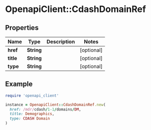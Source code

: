 # OpenapiClient::CdashDomainRef

## Properties

| Name | Type | Description | Notes |
| ---- | ---- | ----------- | ----- |
| **href** | **String** |  | [optional] |
| **title** | **String** |  | [optional] |
| **type** | **String** |  | [optional] |

## Example

```ruby
require 'openapi_client'

instance = OpenapiClient::CdashDomainRef.new(
  href: /mdr/cdash/1-1/domains/DM,
  title: Demographics,
  type: CDASH Domain
)
```

